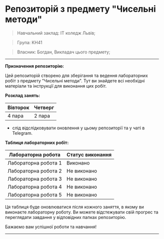 # Репозиторій з предмету "Чисельні методи"
> Навчальний заклад: ІТ коледж Львів;

> Група: KН41

> Власник: Богдан, Викладач цього предмету;
---

**Призначення репозиторію:**

Цей репозиторій створено для зберігання та ведення лабораторних робіт з предмету "Чисельні методи". Тут ви знайдете всі необхідні матеріали та інструкції для виконання цих робіт.

**Розклад занять:**

| Вівторок | Четверг |
|---|---|
| 4 пара | 2 пара |

- слід відслідковувати оновлення у цьому репозиторії та у чаті в Telegram.

**Таблиця лабораторних робіт:**

| Лабораторна робота | Статус виконання |
|--------------------|------------------|
| Лабораторна робота 1 | Виконано |
| Лабораторна робота 2 | Не виконано |
| Лабораторна робота 3 | Не виконано |
| Лабораторна робота 4 | Не виконано |
| Лабораторна робота 5 | Не виконано |

Ця таблиця буде оновлюватися після кожного заняття, в якому ви виконаєте лабораторну роботу. Ви можете відстежувати свій прогрес та переглядати завдання у відповідних папках репозиторію.

Бажаємо вам успішної роботи та навчання!

---